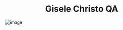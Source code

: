 

<h1 align="center"> Gisele Christo QA </h1>

![image](https://github.com/Giselesct/Giselesct.github.io/assets/146264797/ac8ab4e9-4f79-46e0-9ffe-ec49b34ba2a2)





